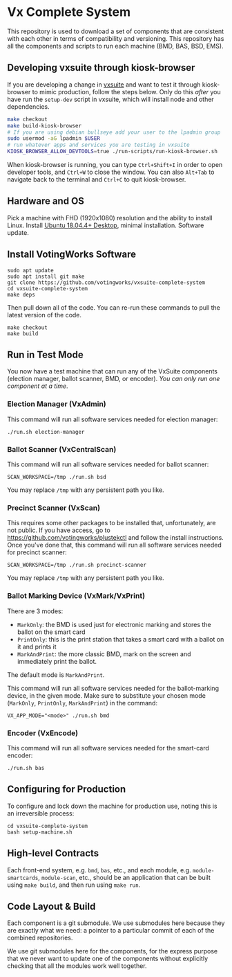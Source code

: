 # Vx Complete System

This repository is used to download a set of components that are consistent with each other in terms of compatibility and versioning. This repository has all the components and scripts to run each machine (BMD, BAS, BSD, EMS).

## Developing vxsuite through kiosk-browser
If you are developing a change in [vxsuite](https://github.com/votingworks/vxsuite) and want to test it through kiosk-browser to mimic production, follow the steps below. Only do this *after* you have run the `setup-dev` script in vxsuite, which will install node and other dependencies.

```sh
make checkout
make build-kiosk-browser
# If you are using debian bullseye add your user to the lpadmin group
sudo usermod -aG lpadmin $USER
# run whatever apps and services you are testing in vxsuite
KIOSK_BROWSER_ALLOW_DEVTOOLS=true ./run-scripts/run-kiosk-browser.sh
```
When kiosk-browser is running, you can type `Ctrl+Shift+I` in order to open developer tools, and `Ctrl+W` to close the window. You can also `Alt+Tab` to navigate back to the terminal and `Ctrl+C` to quit kiosk-browser.


## Hardware and OS

Pick a machine with FHD (1920x1080) resolution and the ability to install Linux.
Install [Ubuntu 18.04.4+ Desktop](https://releases.ubuntu.com/18.04.5/), minimal
installation. Software update.

## Install VotingWorks Software

```
sudo apt update
sudo apt install git make
git clone https://github.com/votingworks/vxsuite-complete-system
cd vxsuite-complete-system
make deps
```

Then pull down all of the code. You can re-run these commands to pull
the latest version of the code.

```
make checkout
make build
```

## Run in Test Mode

You now have a test machine that can run any of the VxSuite components
(election manager, ballot scanner, BMD, or encoder). _You can only run
one component at a time_.

### Election Manager (VxAdmin)

This command will run all software services needed for election manager:

```
./run.sh election-manager
```

### Ballot Scanner (VxCentralScan)

This command will run all software services needed for ballot scanner:

```
SCAN_WORKSPACE=/tmp ./run.sh bsd
```

You may replace `/tmp` with any persistent path you like.

### Precinct Scanner (VxScan)

This requires some other packages to be installed that, unfortunately, are not
public. If you have access, go to https://github.com/votingworks/plustekctl and
follow the install instructions. Once you've done that, this command will run
all software services needed for precinct scanner:

```
SCAN_WORKSPACE=/tmp ./run.sh precinct-scanner
```

You may replace `/tmp` with any persistent path you like.

### Ballot Marking Device (VxMark/VxPrint)

There are 3 modes:

- `MarkOnly`: the BMD is used just for electronic marking and stores the ballot on the smart card
- `PrintOnly`: this is the print station that takes a smart card with a ballot on it and prints it
- `MarkAndPrint`: the more classic BMD, mark on the screen and immediately print the ballot.

The default mode is `MarkAndPrint`.

This command will run all software services needed for the
ballot-marking device, in the given mode. Make sure to substitute your
chosen mode (`MarkOnly`, `PrintOnly`, `MarkAndPrint`) in the command:

```
VX_APP_MODE="<mode>" ./run.sh bmd
```

### Encoder (VxEncode)

This command will run all software services needed for the smart-card encoder:

```
./run.sh bas
```

## Configuring for Production

To configure and lock down the machine for production use, noting
this is an irreversible process:

```
cd vxsuite-complete-system
bash setup-machine.sh
```

## High-level Contracts

Each front-end system, e.g. `bmd`, `bas`, etc., and each
module, e.g. `module-smartcards`, `module-scan`, etc., should be an
application that can be built using `make build`, and then run using
`make run`.

## Code Layout & Build

Each component is a git submodule. We use submodules here because they
are exactly what we need: a pointer to a particular commit of each of
the combined repositories.

We use git submodules here for the components, for the express purpose
that we never want to update one of the components without explicitly
checking that all the modules work well together.
